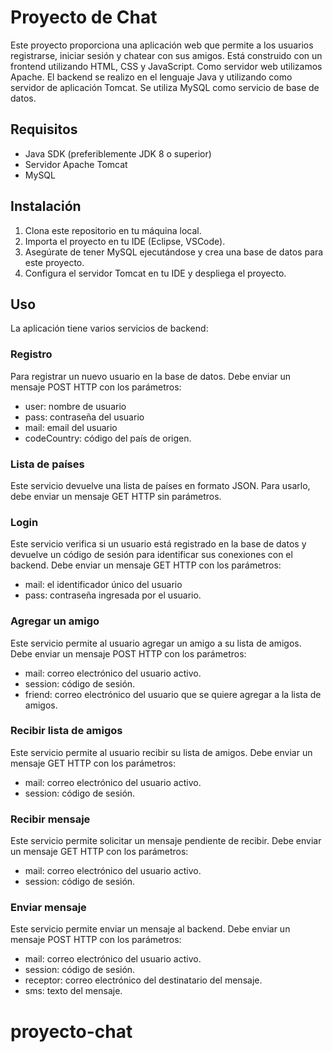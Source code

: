 # Proyecto de Chat

Este proyecto proporciona una aplicación web que permite a los usuarios registrarse, iniciar sesión y chatear con sus amigos. Está construido con un frontend utilizando HTML, CSS y JavaScript. Como servidor web utilizamos Apache. El backend se realizo en el lenguaje Java y utilizando como servidor de aplicación Tomcat. Se utiliza MySQL como servicio de base de datos.

## Requisitos

- Java SDK (preferiblemente JDK 8 o superior)
- Servidor Apache Tomcat
- MySQL

## Instalación

1. Clona este repositorio en tu máquina local.
2. Importa el proyecto en tu IDE (Eclipse, VSCode).
3. Asegúrate de tener MySQL ejecutándose y crea una base de datos para este proyecto.
4. Configura el servidor Tomcat en tu IDE y despliega el proyecto.

## Uso

La aplicación tiene varios servicios de backend:

### Registro

Para registrar un nuevo usuario en la base de datos. Debe enviar un mensaje POST HTTP con los parámetros:

- user: nombre de usuario
- pass: contraseña del usuario
- mail: email del usuario
- codeCountry: código del país de origen.


### Lista de países

Este servicio devuelve una lista de países en formato JSON. Para usarlo, debe enviar un mensaje GET HTTP sin parámetros.


### Login

Este servicio verifica si un usuario está registrado en la base de datos y devuelve un código de sesión para identificar sus conexiones con el backend. Debe enviar un mensaje GET HTTP con los parámetros:

- mail: el identificador único del usuario
- pass: contraseña ingresada por el usuario.


### Agregar un amigo

Este servicio permite al usuario agregar un amigo a su lista de amigos. Debe enviar un mensaje POST HTTP con los parámetros:

- mail: correo electrónico del usuario activo.
- session: código de sesión.
- friend: correo electrónico del usuario que se quiere agregar a la lista de amigos.


### Recibir lista de amigos

Este servicio permite al usuario recibir su lista de amigos. Debe enviar un mensaje GET HTTP con los parámetros:

- mail: correo electrónico del usuario activo.
- session: código de sesión.


### Recibir mensaje

Este servicio permite solicitar un mensaje pendiente de recibir. Debe enviar un mensaje GET HTTP con los parámetros:

- mail: correo electrónico del usuario activo.
- session: código de sesión.


### Enviar mensaje

Este servicio permite enviar un mensaje al backend. Debe enviar un mensaje POST HTTP con los parámetros:

- mail: correo electrónico del usuario activo.
- session: código de sesión.
- receptor: correo electrónico del destinatario del mensaje.
- sms: texto del mensaje.




# proyecto-chat
